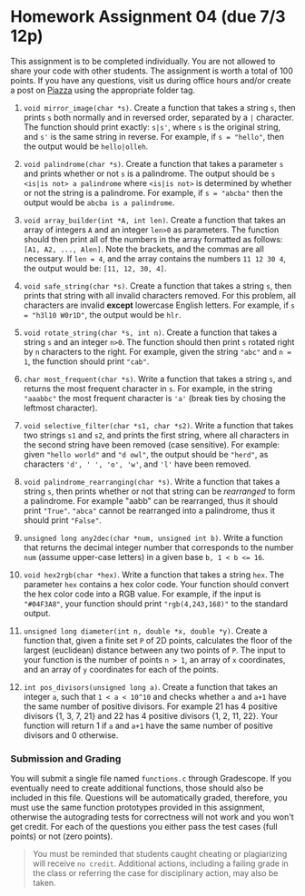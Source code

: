 # Homework Assignment 04 (due 7/3 12p)

This assignment is to be completed individually.  You are not allowed to share your code with other students.  The assignment is worth a total of 100 points.  If you have any questions, visit us during office hours and/or create a post on [Piazza](https://piazza.com) using the appropriate folder tag.

1. `void mirror_image(char *s)`.  Create a function that takes a string `s`, then prints `s` both normally and in reversed order, separated by a `|` character.  The function should print exactly: `s|s'`, where `s` is the original string, and `s'` is the same string in reverse.  For example, if `s = "hello"`, then the output would be `hello|olleh`.

1. `void palindrome(char *s)`. Create a function that takes a parameter `s` and prints whether or not `s` is a palindrome.  The output should be `s <is|is not> a palindrome` where `<is|is not>` is determined by whether or not the string is a palindrome.  For example, if `s = "abcba"` then the output would be `abcba is a palindrome`.

1. `void array_builder(int *A, int len)`.  Create a function that takes an array of integers `A` and an integer `len>0` as parameters.  The function should then print all of the numbers in the array formatted as follows: `[A1, A2, ..., Alen]`.  Note the brackets, and the commas are all necessary.  If `len = 4`, and the array contains the numbers `11 12 30 4`, the output would be: `[11, 12, 30, 4]`.

1. `void safe_string(char *s)`.  Create a function that takes a string `s`, then prints that string with all invalid characters removed.  For this problem, all characters are invalid **except** lowercase English letters.  For example, if `s = "h3l10 W0r1D"`, the output would be `hlr`.

1. `void rotate_string(char *s, int n)`.  Create a function that takes a string `s` and an integer `n>0`.  The function should then print `s` rotated right by `n` characters to the right.  For example, given the string `"abc"` and `n = 1`, the function should print `"cab"`.

1. `char most_frequent(char *s)`.  Write a function that takes a string `s`, and returns the most frequent character in `s`.  For example, in the string `"aaabbc"` the most frequent character is `'a'` (break ties by chosing the leftmost character).

1. `void selective_filter(char *s1, char *s2)`.  Write a function that takes two strings `s1` and `s2`, and prints the first string, where all characters in the second string have been removed (case sensitive).  For example: given `"hello world"` and `"d owl"`, the output should be `"herd"`, as characters `'d', ' ', 'o', 'w'`, and `'l'` have been removed.

1. `void palindrome_rearranging(char *s)`.  Write a function that takes a string `s`, then prints whether or not that string can be *rearranged* to form a palindrome.  For example "aabb" can be rearranged, thus it should print `"True"`. `"abca"` cannot be rearranged into a palindrome, thus it should print `"False"`.

1. `unsigned long any2dec(char *num, unsigned int b)`.  Write a function that returns the decimal integer number that corresponds to the number `num` (assume upper-case letters) in a given base `b, 1 < b <= 16`.

1. `void hex2rgb(char *hex)`.  Write a function that takes a string `hex`.  The parameter `hex` contains a hex color code.  Your function should convert the hex color code into a RGB value.  For example, if the input is `"#04F3A8"`, your function should print `"rgb(4,243,168)"` to the standard output.

1. `unsigned long diameter(int n, double *x, double *y)`.  Create a function that, given a finite set `P` of 2D points, calculates the floor of the largest (euclidean) distance between any two points of `P`.  The input to your function is the number of points `n > 1`, an array of `x` coordinates, and an array of `y` coordinates for each of the points.

1. `int pos_divisors(unsigned long a)`.  Create a function that takes an integer `a`, such that `1 < a < 10^10` and checks whether `a` and `a+1` have the same number of positive divisors.  For example 21 has 4 positive divisors {1, 3, 7, 21} and 22 has 4 positive divisors {1, 2, 11, 22}.  Your function will return 1 if `a` and `a+1` have the same number of positive divisors and 0 otherwise.

### Submission and Grading
You will submit a single file named `functions.c` through Gradescope.  If you eventually need to create additional functions, those should also be included in this file.  Questions will be automatically graded, therefore, you must use the same function prototypes provided in this assignment, otherwise the autograding tests for correctness will not work and you won't get credit.  For each of the questions you either pass the test cases (full points) or not (zero points).

> You must be reminded that students caught cheating or plagiarizing will receive `no credit`.  Additional actions, including a failing grade in the class or referring the case for disciplinary action, may also be taken.
